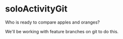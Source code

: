 # soloActivityGit

Who is ready to compare apples and oranges?

We'll be working with feature branches on git to do this.
